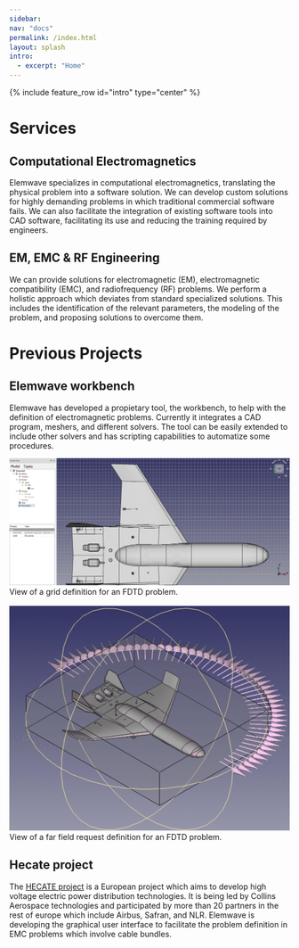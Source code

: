 ```yaml
---
sidebar:
nav: "docs"
permalink: /index.html
layout: splash
intro:
  - excerpt: "Home"
---
```


{% include feature_row id="intro" type="center" %}
<div class="feature__wrapper">
  <h1 class="subtitle">Services</h1>
  <div class="content-container">
    <h2> Computational Electromagnetics </h2>
    <p> Elemwave specializes in computational electromagnetics, translating the physical problem into a software solution. We can develop custom solutions for highly demanding problems in which traditional commercial software fails. We can also facilitate the integration of existing software tools into CAD software, facilitating its use and reducing the training required by engineers.</p>
  </div>
  <div class="content-container">
    <h2> EM, EMC & RF Engineering </h2>
    <p> We can provide solutions for electromagnetic (EM), electromagnetic compatibility (EMC), and radiofrequency (RF) problems. We perform a holistic approach which deviates from standard specialized solutions. This includes the identification of the relevant parameters, the modeling of the problem, and proposing solutions to overcome them.</p>
  </div>
  <h1 class="subtitle">Previous Projects</h1>
  <div class="content-container">
    <h2 name="project1">Elemwave workbench</h2>
    <p class="text">Elemwave has developed a propietary tool, the workbench, to help with the definition of electromagnetic problems. Currently it integrates a CAD program, meshers, and different solvers. The tool can be easily extended to include other solvers and has scripting capabilities to automatize some procedures.
    </p>
    <div class="">
        <img class="img-pr" src="assets/images/grid.webp" alt="Elemwave workbench grid definition"/>
        <br>
        <div class="img-cap"> View of a grid definition for an FDTD problem.</div>
        <br>
        <img class="img-pr" src="assets/images/farfield.webp" alt="Elemwave workbench far field definition"/>
        <br>
        <div class="img-cap"> View of a far field request definition for an FDTD problem.</div>
    </div>
  </div>
  <div class="content-container">
    <h2 name="project2">Hecate project</h2>
    <p class="text">The <a href="https://hecate-project.eu" target="_blank">HECATE project</a> is a European project which aims to develop high voltage electric power distribution technologies. It is being led by Collins Aerospace technologies and participated by more than 20 partners in the rest of europe which include Airbus, Safran, and NLR.
    Elemwave is developing the graphical user interface to facilitate the problem definition in EMC problems which involve cable bundles.</p>
  </div>
</div>